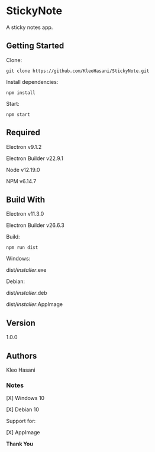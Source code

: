 # StickyNote

A sticky notes app.

## Getting Started

Clone:

```
git clone https://github.com/KleoHasani/StickyNote.git
```

Install dependencies:

```
npm install
```

Start:

```
npm start
```

## Required

Electron v9.1.2

Electron Builder v22.9.1

Node v12.19.0

NPM v6.14.7

## Build With

Electron v11.3.0

Electron Builder v26.6.3

Build:

```
npm run dist
```

Windows:

dist/_installer_.exe

Debian:

dist/_installer_.deb

dist/_installer_.AppImage

## Version

1.0.0

## Authors

Kleo Hasani

### Notes

[X] Windows 10

[X] Debian 10

Support for:

[X] AppImage

**Thank You**
